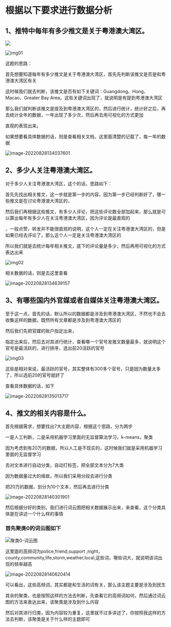 # 根据以下要求进行数据分析

## 1、推特中每年有多少推文是关于粤港澳大湾区。

![](https://cdn.jsdelivr.net/gh/13060923171/images@main/img/202208281325933.png)

![img01](https://cdn.jsdelivr.net/gh/13060923171/images@main/img/202208281331351.png)

这题的思路：

首先想要知道每年有多少推文是关于粤港澳大湾区，首先先判断该推文是否是和粤港澳大湾区有关

这时候我们就去判断，该推文是否有如下关键词：Guangdong、Hong、Macao、Greater Bay Area，这些关键词出现了，就说明是有提到粤港澳大湾区

那么我们就判断该推文是提及到粤港澳大湾区的，然后进行统计，统计好之后，再去统计全年的数据，一年出现了多少次，然后再去用可视化的方式更加

直观的表现出来。

如果想要看具体数据的话，则是查看相关文档，这里面清楚的记载了，每一年的数据

![image-20220828134037601](https://cdn.jsdelivr.net/gh/13060923171/images@main/img/202208281340191.png)

## 2、多少人关注粤港澳大湾区。

对于多少人关注粤港澳大湾区，这个的话，思路如下：

首先先找出相关推文，这一步就是第一步的内容，因为第一步已经判断好了，哪一些推文是在讨论粤港澳大湾区的，

然后我们再根据这些推文，有多少人评论，把这些评论数全部加起来，那么就是可以算出每年有多少人在关注粤港澳大湾区，因为评论是最直观的

，一般点赞，转发并不能很直观的说明，这个人一定在关注粤港澳大湾区的，但是如果已经去评论了，那么这个人一定是关注粤港澳大湾区的

所以我们就是去统计每年相关推文，底下的评论量是多少，然后再用可视化的方式表达出来

![img02](https://cdn.jsdelivr.net/gh/13060923171/images@main/img/202208281344669.png)

相关数据的话，则是去这里查看

![image-20220828134639157](https://cdn.jsdelivr.net/gh/13060923171/images@main/img/202208281346619.png)

## 3、有哪些国内外官媒或者自媒体关注粤港澳大湾区。

至于这一点，首先的话，默认所以的数据都是涉及到粤港澳大湾区，不然也不会去收集这样的数据，既然所有文章都是涉及到粤港澳大湾区的

然后我们先把官媒的账户指定出来，

指定出来后，然后去对其进行统计，查看哪一个官号发推文数量最多，就说明这个官号是最活跃的，进行排序，选出前20活跃的官号

![img03](https://cdn.jsdelivr.net/gh/13060923171/images@main/img/202208281349932.png)

这些是相对来说，最活跃的官号，其实整体有300多个官号，只是因为数量太多了，所以选前20的官号就好了

查看具体数据的话，如下

![image-20220828135013717](https://cdn.jsdelivr.net/gh/13060923171/images@main/img/202208281350711.png)

## 4、推文的相关内容是什么。



首先根据需求，想要找出7大主题内容，根据这个思路，分为两步

一是人工判断，二是采用机器学习里面的无监督算法学习，k-means，聚类

因为考虑到有20万的数据，所以人工是不现实的，这时候我们就是采用机器学习里面的无监督学习

去对文本进行自动分类，自动打标签，把全部文本分为7大类

因为数据量过大的缘故，所以我们采用分段去进行分类

把20万的数据，划分为10个文本，然后再去进行分类

![image-20220828140301901](D:/photo/image-20220828140301901.png)

然后根据分好的类别，我们进行词云图把相关数据展示出来，来查看，这个分类具体是在讲述一个什么样的事情

### 首先聚类0的词云图如下

![聚类0-词云图](https://cdn.jsdelivr.net/gh/13060923171/images@main/img/202208281404001.png)

这里面的高频词为police,friend,support ,night，county,community,life,storm,weather,local,这些词，哪些词大，就说明该词出现的频率越高



![image-20220828140620414](https://cdn.jsdelivr.net/gh/13060923171/images@main/img/202208281406475.png)

可以看出，这些高频词，其实都是和生活的词有关，那么该主题主要是涉及到民生

其余的聚类，也是按照这样的方法去判断，先查看它的高频词如何，然后通过词云图的方法来表达出来，该聚类是涉及到什么内容

然后对其进行归类，因为内容较为重复，这里就不过多讲述了，你按照我这样的方法去判断，该聚类是关于什么样的主题即可

